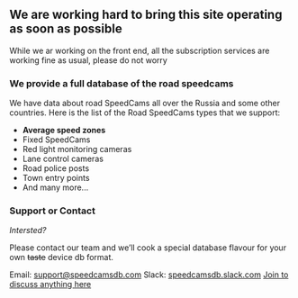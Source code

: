 ## We are working hard to bring this site operating as soon as possible

While we ar working on the front end, all the subscription services are working fine as usual, please do not worry

### We provide a full database of the road speedcams 

We have data about road SpeedCams all over the Russia and some other countries.
Here is the list of the Road SpeedCams types that we support:
- **Average speed zones**
- Fixed SpeedCams
- Red light monitoring cameras
- Lane control cameras
- Road police posts
- Town entry points
- And many more...

### Support or Contact

_Intersted?_

Please contact our team and we’ll cook a special database flavour for your own ~~taste~~ device db format.

Email: support@speedcamsdb.com
Slack: [speedcamsdb.slack.com](speedcamsdb.slack.com) [Join to discuss anything here](https://join.slack.com/t/speedcamsdb/shared_invite/enQtNzI0Nzc1MTkyMDM1LWRjMGNlMDY3ZjY2MGI3Mjg1ZWQzZGEzMGYwY2EyODg2NWViMmU1ODk1NmZiYjE5M2ViZmM2ZjlmYzI5MDZiODU)
